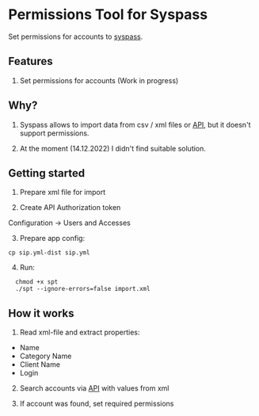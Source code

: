 # Permissions Tool for Syspass

Set permissions for accounts to [syspass](https://github.com/nuxsmin/sysPass).

## Features

1. Set permissions for accounts (Work in progress)

## Why?

1. Syspass allows to import data from csv / xml files or [API]((https://syspass-doc.readthedocs.io/en/3.1/application/api.html)), but it doesn't support permissions.

2. At the moment (14.12.2022) I didn't find suitable solution.

## Getting started

1. Prepare xml file for import

2. Create API Authorization token

Configuration -> Users and Accesses

3. Prepare app config:

```shell
cp sip.yml-dist sip.yml
```

4. Run:

```shell
  chmod +x spt
  ./spt --ignore-errors=false import.xml
  ```

## How it works

1. Read xml-file and extract properties:

- Name
- Category Name
- Client Name
- Login

2. Search accounts via [API]((https://syspass-doc.readthedocs.io/en/3.1/application/api.html)) with values from xml

3. If account was found, set required permissions
